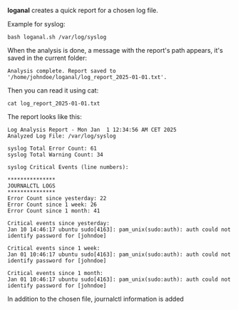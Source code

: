 **loganal** creates a quick report for a chosen log file.

Example for syslog:
```
bash loganal.sh /var/log/syslog
```
When the analysis is done, a message with the report's path appears, it's saved in the current folder: 
```
Analysis complete. Report saved to '/home/johndoe/loganal/log_report_2025-01-01.txt'.
```
Then you can read it using cat:
```
cat log_report_2025-01-01.txt
```
The report looks like this:
```
Log Analysis Report - Mon Jan  1 12:34:56 AM CET 2025
Analyzed Log File: /var/log/syslog

syslog Total Error Count: 61
syslog Total Warning Count: 34

syslog Critical Events (line numbers):

***************
JOURNALCTL LOGS
***************
Error Count since yesterday: 22
Error Count since 1 week: 26
Error Count since 1 month: 41

Critical events since yesterday: 
Jan 10 14:46:17 ubuntu sudo[4163]: pam_unix(sudo:auth): auth could not identify password for [johndoe]

Critical events since 1 week: 
Jan 01 10:46:17 ubuntu sudo[4163]: pam_unix(sudo:auth): auth could not identify password for [johndoe]

Critical events since 1 month: 
Jan 01 10:46:17 ubuntu sudo[4163]: pam_unix(sudo:auth): auth could not identify password for [johndoe]
```
In addition to the chosen file, journalctl information is added
